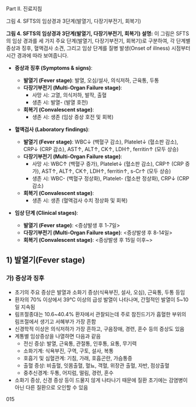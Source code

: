 Part II. 진료지침

그림 4. SFTS의 임상경과 3단계(발열기, 다장기부전기, 회복기)

**그림 4. SFTS의 임상경과 3단계(발열기, 다장기부전기, 회복기) 설명:**
이 그림은 SFTS의 임상 경과를 세 가지 주요 단계(발열기, 다장기부전기, 회복기)로 구분하여, 각 단계별 증상과 징후, 혈액검사 소견, 그리고 임상 단계를 질병 발생(Onset of illness) 시점부터 시간 경과에 따라 보여줍니다.

*   **증상과 징후 (Symptoms & signs)**:
    *   **발열기 (Fever stage)**: 발열, 오심/설사, 의식저하, 근육통, 두통
    *   **다장기부전기 (Multi-Organ Failure stage)**:
        *   사망 시: 고열, 의식저하, 발작, 출혈
        *   생존 시: 발열- (발열 호전)
    *   **회복기 (Convalescent stage)**:
        *   생존 시: 생존 (임상 증상 호전 및 회복)

*   **혈액검사 (Laboratory findings)**:
    *   **발열기 (Fever stage)**: WBC↓ (백혈구 감소), Platelet↓ (혈소판 감소), CRP↓ (CRP 감소), AST↑, ALT↑, CK↑, LDH↑, ferritin↑ (모두 상승)
    *   **다장기부전기 (Multi-Organ Failure stage)**:
        *   사망 시: WBC↑ (백혈구 증가), Platelet↓ (혈소판 감소), CRP↑ (CRP 증가), AST↑, ALT↑, CK↑, LDH↑, ferritin↑, s-Cr↑ (모두 상승)
        *   생존 시: WBC- (백혈구 정상화), Platelet- (혈소판 정상화), CRP↓ (CRP 감소)
    *   **회복기 (Convalescent stage)**:
        *   생존 시: 생존 (혈액검사 수치 정상화 및 회복)

*   **임상 단계 (Clinical stages)**:
    *   **발열기 (Fever stage)**: <증상발생 후 1-7일>
    *   **다장기부전기 (Multi-Organ Failure stage)**: <증상발생 후 8-14일>
    *   **회복기 (Convalescent stage)**: <증상발생 후 15일 이후~>

## 1) 발열기(Fever stage)
### 가) 증상과 징후
*   초기의 주요 증상은 발열과 소화기 증상(식욕부진, 설사, 오심), 근육통, 두통 등임
*   환자의 70% 이상에서 39℃ 이상의 급성 발열이 나타나며, 간헐적인 발열이 5~10일 지속됨
*   림프절종대는 10.6~40.4% 환자에서 관찰되는데 주로 참진드기가 흡혈한 부위의 림프절에서 생기고 서혜부가 가장 흔함
*   신경학적 이상은 의식저하가 가장 흔하고, 구음장애, 경련, 혼수 등의 증상도 있음
*   계통별 임상증상을 나열하면 다음과 같음
    *   전신 증상: 발열, 근육통, 관절통, 인후통, 요통, 무기력
    *   소화기계: 식욕부진, 구역, 구토, 설사, 복통
    *   호흡기 및 심혈관계: 기침, 가래, 호흡곤란, 가슴통증
    *   출혈 증상: 비출혈, 잇몸출혈, 혈뇨, 객혈, 위장관 출혈, 자반, 점상출혈
    *   중추신경계: 두통, 어지럼, 떨림, 경련, 혼수
*   소화기 증상, 신경 증상 등이 드물지 않게 나타나기 때문에 질환 초기에는 감염병이 아닌 다른 질환으로 오인할 수 있음

<PAGE>015
